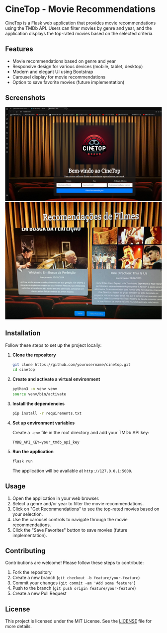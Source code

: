 # CineTop - Movie Recommendations

CineTop is a Flask web application that provides movie recommendations using the TMDb API. Users can filter movies by genre and year, and the application displays the top-rated movies based on the selected criteria.

## Features

- Movie recommendations based on genre and year
- Responsive design for various devices (mobile, tablet, desktop)
- Modern and elegant UI using Bootstrap
- Carousel display for movie recommendations
- Option to save favorite movies (future implementation)

## Screenshots

![Home Page](screenshots/home.png)
![Recommendations Page](screenshots/recommendations.png)   

## Installation

Follow these steps to set up the project locally:

1. **Clone the repository**
    ```bash
    git clone https://github.com/yourusername/cinetop.git
    cd cinetop
    ```

2. **Create and activate a virtual environment**
    ```bash
    python3 -m venv venv
    source venv/bin/activate
    ```

3. **Install the dependencies**
    ```bash
    pip install -r requirements.txt
    ```

4. **Set up environment variables**

    Create a `.env` file in the root directory and add your TMDb API key:
    ```env
    TMDB_API_KEY=your_tmdb_api_key
    ```

5. **Run the application**
    ```bash
    flask run
    ```

    The application will be available at `http://127.0.0.1:5000`.

## Usage

1. Open the application in your web browser.
2. Select a genre and/or year to filter the movie recommendations.
3. Click on "Get Recommendations" to see the top-rated movies based on your selection.
4. Use the carousel controls to navigate through the movie recommendations.
5. Click the "Save Favorites" button to save movies (future implementation).

## Contributing

Contributions are welcome! Please follow these steps to contribute:

1. Fork the repository
2. Create a new branch (`git checkout -b feature/your-feature`)
3. Commit your changes (`git commit -am 'Add some feature'`)
4. Push to the branch (`git push origin feature/your-feature`)
5. Create a new Pull Request

## License

This project is licensed under the MIT License. See the [LICENSE](LICENSE) file for more details.
